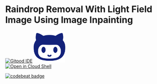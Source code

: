 # Raindrop Removal With Light Field Image Using Image Inpainting

<a href="https://gitpod.io/#https://github.com/Baneeishaque/Raindrop-Removal-With-Light-Field-Image-Using-Image-Inpainting"><img src="https://icons-for-free.com/iconfiles/png/512/gitpod-1324440164066425542.png" alt="Gitpod IDE" width="100" height="100"></a>
<a href="https://github1s.com/Baneeishaque/Raindrop-Removal-With-Light-Field-Image-Using-Image-Inpainting"><img src="https://raw.githubusercontent.com/conwnet/github1s/master/resources/images/logo.svg" alt="Github1s Editor" width="100" height="100"></a>  
[![Open in Cloud Shell](https://gstatic.com/cloudssh/images/open-btn.svg)](https://ssh.cloud.google.com/cloudshell/editor?cloudshell_git_repo=https://github.com/Baneeishaque/Raindrop-Removal-With-Light-Field-Image-Using-Image-Inpainting)

[//]: # (<svg width="100%" height="100%" viewBox="0 0 18 18" fit="" preserveAspectRatio="xMidYMid meet" focusable="false"><path d="M9 10L6 7H3l3 3-3 3h3l3-3zm5 2v-1h-4v2h4v-1zM2 4.006C2 2.898 2.897 2 4.006 2h9.988C15.102 2 16 2.897 16 4.006v9.988A2.005 2.005 0 0 1 13.994 16H4.006A2.005 2.005 0 0 1 2 13.994V4.006z" fill-rule="evenodd"></path></svg>)

[![codebeat badge](https://codebeat.co/badges/50b662e8-c511-44a5-997f-f7dab3d3e25f)](https://codebeat.co/projects/github-com-baneeishaque-raindrop-removal-with-light-field-image-using-image-inpainting-main)

[//]: # "[![Gitpod ready-to-code](https://img.shields.io/badge/Gitpod-ready--to--code-blue?logo=gitpod)](https://gitpod.io/#https://github.com/Baneeishaque/Raindrop-Removal-With-Light-Field-Image-Using-Image-Inpainting)"
